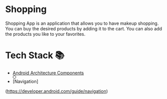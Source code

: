 # Shopping
Shopping App is an application that allows you to have makeup shopping. You can buy the desired products by adding it to the cart. You can also add the products you like to your favorites.
# Tech Stack 📚
- [Android Architecture Components](https://developer.android.com/topic/architecture)
- <div style="background-color: white; border: 1px solid black; border-radius: 50%; width: 8px; height: 8px; margin-right: 8px;"></div> [Navigation] 
 (https://developer.android.com/guide/navigation)

